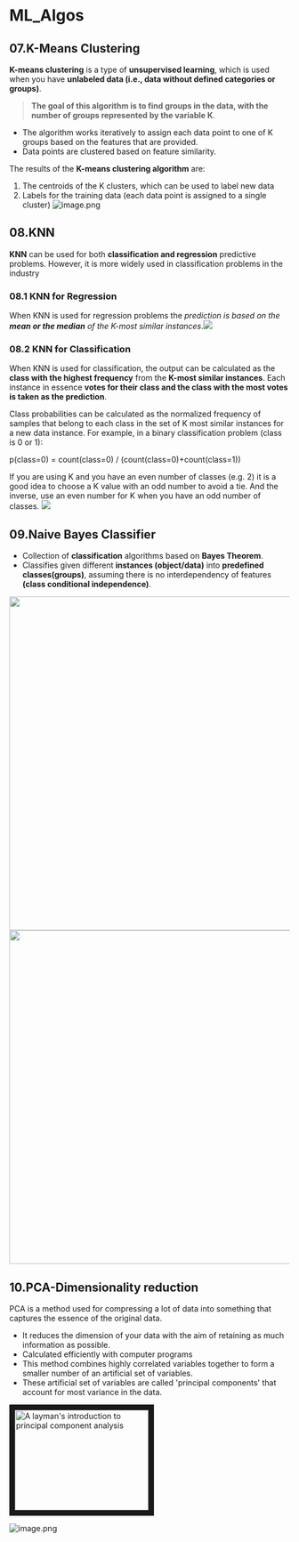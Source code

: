 # ML_Algos

## 07.K-Means Clustering
 
 __K-means clustering__ is a type of __unsupervised learning__, which is used when you have __unlabeled data (i.e., data without defined categories or groups)__. 
> __The goal of this algorithm is to find groups in the data, with the number of groups represented by the variable K__. <br>

- The algorithm works iteratively to assign each data point to one of K groups based on the features that are provided. <br>
- Data points are clustered based on feature similarity.<br>

The results of the __K-means clustering algorithm__ are:
1. The centroids of the K clusters, which can be used to label new data
2. Labels for the training data (each data point is assigned to a single cluster)
![image.png](https://cdn-images-1.medium.com/max/716/1*WkU1q0Cuha2QKU5JnkcZBw.gif)

## 08.KNN
__KNN__ can be used for both __classification and regression__ predictive problems. However, it is more widely used in classification problems in the industry

### 08.1 KNN for Regression
When KNN is used for regression problems the _prediction is based on the __mean or the median__ of the K-most similar instances_.<img src="https://raw.githubusercontent.com/insaid2018/Term-3/master/Images/download%20(2).png" />

### 08.2 KNN for Classification
When KNN is used for classification, the output can be calculated as the __class with the highest frequency__ from the __K-most similar instances__. Each instance in essence __votes for their class and the class with the most votes is taken as the prediction__.

Class probabilities can be calculated as the normalized frequency of samples that belong to each class in the set of K most similar instances for a new data instance. For example, in a binary classification problem (class is 0 or 1):

p(class=0) = count(class=0) / (count(class=0)+count(class=1))

If you are using K and you have an even number of classes (e.g. 2) it is a good idea to choose a K value with an odd number to avoid a tie. And the inverse, use an even number for K when you have an odd number of classes.
<img src="https://raw.githubusercontent.com/insaid2018/Term-3/master/Images/download%20(3).png" />

## 09.Naive Bayes Classifier

- Collection of __classification__ algorithms based on __Bayes Theorem__.
- Classifies given different __instances (object/data)__ into __predefined classes(groups)__, assuming there is no interdependency of features __(class conditional independence)__.
<img src="https://raw.githubusercontent.com/insaid2018/Term-3/master/Images/21.png" width="700" height="600" />
<img src="https://raw.githubusercontent.com/insaid2018/Term-3/master/Images/22.png" width="700" height="600" />

## 10.PCA-Dimensionality reduction
PCA is a method used for compressing a lot of data into something that captures the essence of the original data.
- It reduces the dimension of your data with the aim of retaining as much information as possible.
- Calculated efficiently with computer programs
- This method combines highly correlated variables together to form a smaller number of an artificial set of variables.
- These artificial set of variables are called 'principal components' that account for most variance in the data.

<a href="http://www.youtube.com/watch?feature=player_embedded&v=BfTMmoDFXyE
" target="_blank"><img src="http://img.youtube.com/vi/BfTMmoDFXyE/0.jpg" 
alt="A layman's introduction to principal component analysis" width="240" height="180" border="10" /></a>

![image.png](https://raw.githubusercontent.com/insaid2018/Term-3/master/Images/Q7HIP.gif)